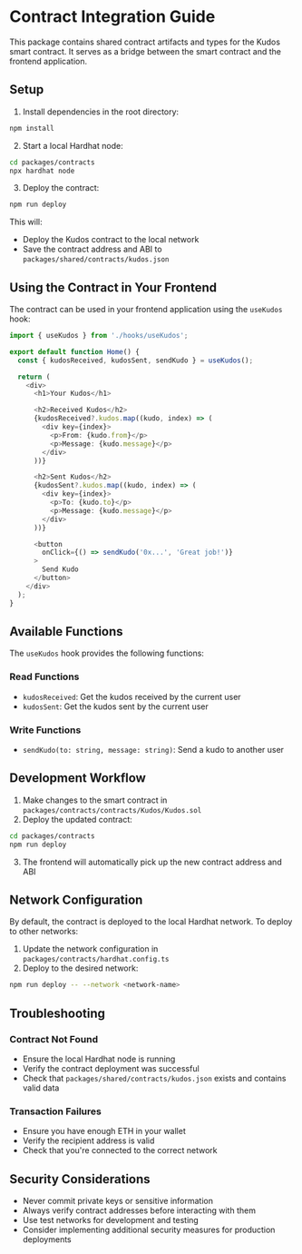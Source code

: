 # Contract Integration Guide

This package contains shared contract artifacts and types for the Kudos smart contract. It serves as a bridge between the smart contract and the frontend application.

## Setup

1. Install dependencies in the root directory:

```bash
npm install
```

2. Start a local Hardhat node:

```bash
cd packages/contracts
npx hardhat node
```

3. Deploy the contract:

```bash
npm run deploy
```

This will:

- Deploy the Kudos contract to the local network
- Save the contract address and ABI to `packages/shared/contracts/kudos.json`

## Using the Contract in Your Frontend

The contract can be used in your frontend application using the `useKudos` hook:

```typescript
import { useKudos } from './hooks/useKudos';

export default function Home() {
  const { kudosReceived, kudosSent, sendKudo } = useKudos();

  return (
    <div>
      <h1>Your Kudos</h1>

      <h2>Received Kudos</h2>
      {kudosReceived?.kudos.map((kudo, index) => (
        <div key={index}>
          <p>From: {kudo.from}</p>
          <p>Message: {kudo.message}</p>
        </div>
      ))}

      <h2>Sent Kudos</h2>
      {kudosSent?.kudos.map((kudo, index) => (
        <div key={index}>
          <p>To: {kudo.to}</p>
          <p>Message: {kudo.message}</p>
        </div>
      ))}

      <button
        onClick={() => sendKudo('0x...', 'Great job!')}
      >
        Send Kudo
      </button>
    </div>
  );
}
```

## Available Functions

The `useKudos` hook provides the following functions:

### Read Functions

- `kudosReceived`: Get the kudos received by the current user
- `kudosSent`: Get the kudos sent by the current user

### Write Functions

- `sendKudo(to: string, message: string)`: Send a kudo to another user

## Development Workflow

1. Make changes to the smart contract in `packages/contracts/contracts/Kudos/Kudos.sol`
2. Deploy the updated contract:

```bash
cd packages/contracts
npm run deploy
```

3. The frontend will automatically pick up the new contract address and ABI

## Network Configuration

By default, the contract is deployed to the local Hardhat network. To deploy to other networks:

1. Update the network configuration in `packages/contracts/hardhat.config.ts`
2. Deploy to the desired network:

```bash
npm run deploy -- --network <network-name>
```

## Troubleshooting

### Contract Not Found

- Ensure the local Hardhat node is running
- Verify the contract deployment was successful
- Check that `packages/shared/contracts/kudos.json` exists and contains valid data

### Transaction Failures

- Ensure you have enough ETH in your wallet
- Verify the recipient address is valid
- Check that you're connected to the correct network

## Security Considerations

- Never commit private keys or sensitive information
- Always verify contract addresses before interacting with them
- Use test networks for development and testing
- Consider implementing additional security measures for production deployments
